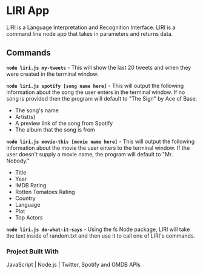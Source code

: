 # LIRI App
LIRI is a Language Interpretation and Recognition Interface. LIRI is a command line node app that takes in parameters and returns data.

## Commands

**`node liri.js my-tweets`** - This will show the last 20 tweets and when they were created in the terminal window.

**`node liri.js spotify [song name here]`** - This will output the following information about the song the user enters in the terminal window. If no song is provided then the program will default to "The Sign" by Ace of Base.

* The song's name
* Artist(s)
* A preview link of the song from Spotify
* The album that the song is from

**`node liri.js movie-this [movie name here]`** - This will output the following information about the movie the user enters to the terminal window. If the user doesn't supply a movie name, the program will default to "Mr. Nobody."

* Title
* Year
* IMDB Rating
* Rotten Tomatoes Rating
* Country
* Language
* Plot
* Top Actors

**`node liri.js do-what-it-says`** - Using the fs Node package, LIRI will take the text inside of random.txt and then use it to call one of LIRI's commands.

### Project Built With

JavaScript | Node.js | Twitter, Spotify and OMDB APIs